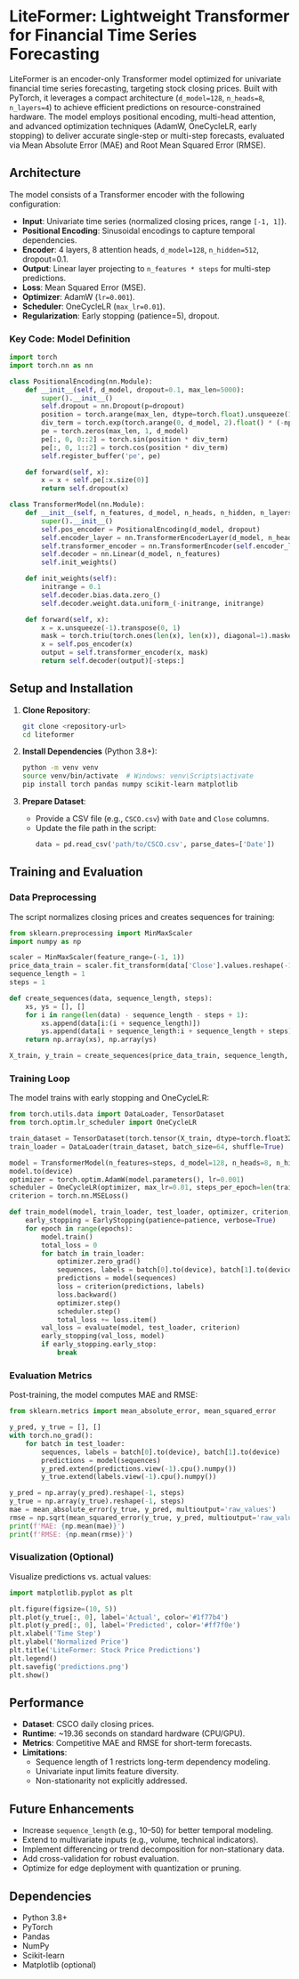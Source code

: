 # LiteFormer: Lightweight Transformer for Financial Time Series Forecasting

LiteFormer is an encoder-only Transformer model optimized for univariate financial time series forecasting, targeting stock closing prices. Built with PyTorch, it leverages a compact architecture (`d_model=128`, `n_heads=8`, `n_layers=4`) to achieve efficient predictions on resource-constrained hardware. The model employs positional encoding, multi-head attention, and advanced optimization techniques (AdamW, OneCycleLR, early stopping) to deliver accurate single-step or multi-step forecasts, evaluated via Mean Absolute Error (MAE) and Root Mean Squared Error (RMSE).

## Architecture

The model consists of a Transformer encoder with the following configuration:

- **Input**: Univariate time series (normalized closing prices, range `[-1, 1]`).
- **Positional Encoding**: Sinusoidal encodings to capture temporal dependencies.
- **Encoder**: 4 layers, 8 attention heads, `d_model=128`, `n_hidden=512`, dropout=0.1.
- **Output**: Linear layer projecting to `n_features * steps` for multi-step predictions.
- **Loss**: Mean Squared Error (MSE).
- **Optimizer**: AdamW (`lr=0.001`).
- **Scheduler**: OneCycleLR (`max_lr=0.01`).
- **Regularization**: Early stopping (patience=5), dropout.

### Key Code: Model Definition

```python
import torch
import torch.nn as nn

class PositionalEncoding(nn.Module):
    def __init__(self, d_model, dropout=0.1, max_len=5000):
        super().__init__()
        self.dropout = nn.Dropout(p=dropout)
        position = torch.arange(max_len, dtype=torch.float).unsqueeze(1)
        div_term = torch.exp(torch.arange(0, d_model, 2).float() * (-np.log(10000.0) / d_model))
        pe = torch.zeros(max_len, 1, d_model)
        pe[:, 0, 0::2] = torch.sin(position * div_term)
        pe[:, 0, 1::2] = torch.cos(position * div_term)
        self.register_buffer('pe', pe)

    def forward(self, x):
        x = x + self.pe[:x.size(0)]
        return self.dropout(x)

class TransformerModel(nn.Module):
    def __init__(self, n_features, d_model, n_heads, n_hidden, n_layers, dropout):
        super().__init__()
        self.pos_encoder = PositionalEncoding(d_model, dropout)
        self.encoder_layer = nn.TransformerEncoderLayer(d_model, n_heads, n_hidden, dropout)
        self.transformer_encoder = nn.TransformerEncoder(self.encoder_layer, n_layers)
        self.decoder = nn.Linear(d_model, n_features)
        self.init_weights()

    def init_weights(self):
        initrange = 0.1
        self.decoder.bias.data.zero_()
        self.decoder.weight.data.uniform_(-initrange, initrange)

    def forward(self, x):
        x = x.unsqueeze(-1).transpose(0, 1)
        mask = torch.triu(torch.ones(len(x), len(x)), diagonal=1).masked_fill(mask == 1, float('-inf')).to(x.device)
        x = self.pos_encoder(x)
        output = self.transformer_encoder(x, mask)
        return self.decoder(output)[-steps:]
```

## Setup and Installation

1. **Clone Repository**:
   ```bash
   git clone <repository-url>
   cd liteformer
   ```

2. **Install Dependencies** (Python 3.8+):
   ```bash
   python -m venv venv
   source venv/bin/activate  # Windows: venv\Scripts\activate
   pip install torch pandas numpy scikit-learn matplotlib
   ```

3. **Prepare Dataset**:
   - Provide a CSV file (e.g., `CSCO.csv`) with `Date` and `Close` columns.
   - Update the file path in the script:
     ```python
     data = pd.read_csv('path/to/CSCO.csv', parse_dates=['Date'])
     ```

## Training and Evaluation

### Data Preprocessing

The script normalizes closing prices and creates sequences for training:

```python
from sklearn.preprocessing import MinMaxScaler
import numpy as np

scaler = MinMaxScaler(feature_range=(-1, 1))
price_data_train = scaler.fit_transform(data['Close'].values.reshape(-1, 1)).flatten()
sequence_length = 1
steps = 1

def create_sequences(data, sequence_length, steps):
    xs, ys = [], []
    for i in range(len(data) - sequence_length - steps + 1):
        xs.append(data[i:(i + sequence_length)])
        ys.append(data[i + sequence_length:i + sequence_length + steps])
    return np.array(xs), np.array(ys)

X_train, y_train = create_sequences(price_data_train, sequence_length, steps)
```

### Training Loop

The model trains with early stopping and OneCycleLR:

```python
from torch.utils.data import DataLoader, TensorDataset
from torch.optim.lr_scheduler import OneCycleLR

train_dataset = TensorDataset(torch.tensor(X_train, dtype=torch.float32), torch.tensor(y_train, dtype=torch.float32))
train_loader = DataLoader(train_dataset, batch_size=64, shuffle=True)

model = TransformerModel(n_features=steps, d_model=128, n_heads=8, n_hidden=512, n_layers=4, dropout=0.1)
model.to(device)
optimizer = torch.optim.AdamW(model.parameters(), lr=0.001)
scheduler = OneCycleLR(optimizer, max_lr=0.01, steps_per_epoch=len(train_loader), epochs=50)
criterion = torch.nn.MSELoss()

def train_model(model, train_loader, test_loader, optimizer, criterion, scheduler, epochs, patience):
    early_stopping = EarlyStopping(patience=patience, verbose=True)
    for epoch in range(epochs):
        model.train()
        total_loss = 0
        for batch in train_loader:
            optimizer.zero_grad()
            sequences, labels = batch[0].to(device), batch[1].to(device)
            predictions = model(sequences)
            loss = criterion(predictions, labels)
            loss.backward()
            optimizer.step()
            scheduler.step()
            total_loss += loss.item()
        val_loss = evaluate(model, test_loader, criterion)
        early_stopping(val_loss, model)
        if early_stopping.early_stop:
            break
```

### Evaluation Metrics

Post-training, the model computes MAE and RMSE:

```python
from sklearn.metrics import mean_absolute_error, mean_squared_error

y_pred, y_true = [], []
with torch.no_grad():
    for batch in test_loader:
        sequences, labels = batch[0].to(device), batch[1].to(device)
        predictions = model(sequences)
        y_pred.extend(predictions.view(-1).cpu().numpy())
        y_true.extend(labels.view(-1).cpu().numpy())

y_pred = np.array(y_pred).reshape(-1, steps)
y_true = np.array(y_true).reshape(-1, steps)
mae = mean_absolute_error(y_true, y_pred, multioutput='raw_values')
rmse = np.sqrt(mean_squared_error(y_true, y_pred, multioutput='raw_values'))
print(f'MAE: {np.mean(mae)}')
print(f'RMSE: {np.mean(rmse)}')
```

### Visualization (Optional)

Visualize predictions vs. actual values:

```python
import matplotlib.pyplot as plt

plt.figure(figsize=(10, 5))
plt.plot(y_true[:, 0], label='Actual', color='#1f77b4')
plt.plot(y_pred[:, 0], label='Predicted', color='#ff7f0e')
plt.xlabel('Time Step')
plt.ylabel('Normalized Price')
plt.title('LiteFormer: Stock Price Predictions')
plt.legend()
plt.savefig('predictions.png')
plt.show()
```

## Performance

- **Dataset**: CSCO daily closing prices.
- **Runtime**: ~19.36 seconds on standard hardware (CPU/GPU).
- **Metrics**: Competitive MAE and RMSE for short-term forecasts.
- **Limitations**:
  - Sequence length of 1 restricts long-term dependency modeling.
  - Univariate input limits feature diversity.
  - Non-stationarity not explicitly addressed.

## Future Enhancements

- Increase `sequence_length` (e.g., 10–50) for better temporal modeling.
- Extend to multivariate inputs (e.g., volume, technical indicators).
- Implement differencing or trend decomposition for non-stationary data.
- Add cross-validation for robust evaluation.
- Optimize for edge deployment with quantization or pruning.

## Dependencies

- Python 3.8+
- PyTorch
- Pandas
- NumPy
- Scikit-learn
- Matplotlib (optional)
